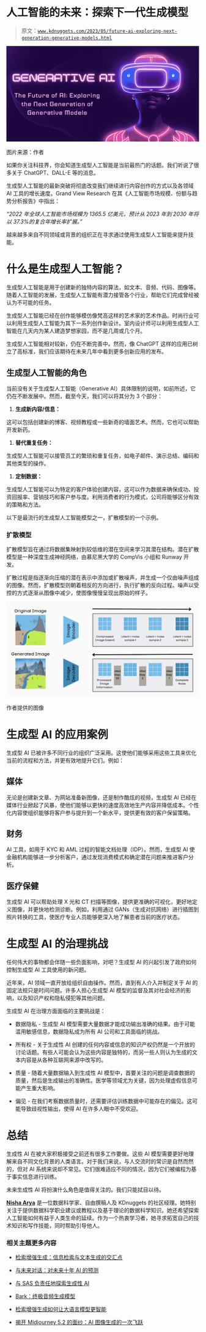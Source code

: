# 人工智能的未来：探索下一代生成模型

> 原文：[`www.kdnuggets.com/2023/05/future-ai-exploring-next-generation-generative-models.html`](https://www.kdnuggets.com/2023/05/future-ai-exploring-next-generation-generative-models.html)

![人工智能的未来：探索下一代生成模型](img/37f24a88364760b5e5bbf50ec0dcd1ff.png)

图片来源：作者

如果你关注科技界，你会知道生成型人工智能是当前最热门的话题。我们听说了很多关于 ChatGPT、DALL-E 等的消息。

生成型人工智能的最新突破将彻底改变我们继续进行内容创作的方式以及各领域 AI 工具的增长速度。Grand View Research 在其《人工智能市场规模、份额与趋势分析报告》中指出：

*“2022 年全球人工智能市场规模为 1365.5 亿美元，预计从 2023 年到 2030 年将以 37.3%的复合年增长率扩展。”*

越来越多来自不同领域或背景的组织正在寻求通过使用生成型人工智能来提升技能。

# 什么是生成型人工智能？

生成型人工智能是用于创建新的独特内容的算法，如文本、音频、代码、图像等。随着人工智能的发展，生成型人工智能有潜力接管各个行业，帮助它们完成曾经被认为不可能的任务。

生成型人工智能已经在创作能够模仿像梵高这样的艺术家的艺术作品。时尚行业可以利用生成型人工智能为其下一系列创作新设计。室内设计师可以利用生成型人工智能在几天内为某人建造梦想家园，而不是几周或几个月。

生成型人工智能相对较新，仍在不断完善中。然而，像 ChatGPT 这样的应用已树立了高标准，我们应该期待在未来几年中看到更多创新应用的发布。

## 生成型人工智能的角色

当前没有关于生成型人工智能（Generative AI）具体限制的说明，如前所述，它仍在不断发展中。然而，截至今天，我们可以将其分为 3 个部分：

1.  **生成新内容/信息：**

这可以包括创建新的博客、视频教程或一些新奇的墙面艺术。然而，它也可以帮助开发新药。

1.  **替代重复任务：**

生成型人工智能可以接管员工的繁琐和重复任务，如电子邮件、演示总结、编码和其他类型的操作。

1.  **定制数据：**

生成型人工智能可以为特定的客户体验创建内容，这可以作为数据来确保成功、投资回报率、营销技巧和客户参与度。利用消费者的行为模式，公司将能够区分有效的策略和方法。

以下是最流行的生成型人工智能模型之一，扩散模型的一个示例。

### 扩散模型

扩散模型旨在通过将数据集映射到较低维的潜在空间来学习其潜在结构。潜在扩散模型是一种深度生成神经网络，由慕尼黑大学的 CompVis 小组和 Runway 开发。

扩散过程是指逐渐向压缩的潜在表示中添加或扩散噪声，并生成一个仅由噪声组成的图像。然而，扩散模型则朝着相反的方向进行，执行扩散的反向过程。噪声以受控的方式逐渐从图像中减少，使图像慢慢呈现出原始的样子。

![AI 的未来：探索下一代生成模型](img/4e46be5356a7d7142cfac2d4069fa2f0.png)

作者提供的图像

# 生成型 AI 的应用案例

生成型 AI 已被许多不同行业的组织广泛采用。这使他们能够采用这些工具来优化当前的流程和方法，并更有效地提升它们。例如：

## 媒体

无论是创建新文章、为网站准备新图像，还是制作酷炫的视频，生成型 AI 已经在媒体行业掀起了风暴，使他们能够以更快的速度高效地生产内容并降低成本。个性化内容使组织能够将客户参与提升到一个新水平，提供更有效的客户保留策略。

## 财务

AI 工具，如用于 KYC 和 AML 过程的智能文档处理（IDP）。然而，生成型 AI 使金融机构能够进一步分析客户，通过发现消费模式和确定潜在问题来推进客户分析。

## 医疗保健

生成型 AI 可以帮助处理 X 光和 CT 扫描等图像，提供更准确的可视化，更好地定义图像，并更快地检测诊断。例如，利用通过 GANs（生成对抗网络）进行插图到照片转换的工具，使医疗专业人员能够更深入地了解患者当前的医疗状态。

# 生成型 AI 的治理挑战

任何伟大的事物都会伴随一些负面影响，对吧？生成型 AI 的兴起引发了政府如何控制生成型 AI 工具使用的新问题。

近年来，AI 领域一直开放给组织自由操作。然而，直到有人介入并制定关于 AI 的固定法规只是时间问题。许多人担心生成型 AI 模型的监督及其对社会经济的影响，以及知识产权和隐私侵犯等其他问题。

生成型 AI 在治理方面面临的主要挑战是：

+   数据隐私 - 生成型 AI 模型需要大量数据才能成功输出准确的结果。由于可能滥用敏感信息，数据隐私成为所有 AI 公司和工具面临的挑战。

+   所有权 - 关于生成性 AI 创建的任何内容或信息的知识产权仍然是一个开放的讨论话题。有些人可能会认为这些内容是独特的，而另一些人则认为生成的文本内容是从各种互联网来源中改写的。

+   质量 - 随着大量数据输入到生成性 AI 模型中，首要关注的问题是调查数据的质量，然后是生成输出的准确性。医学等领域尤为关键，因为处理虚假信息可能产生重大影响。

+   偏见 - 在我们考察数据质量时，还需要评估训练数据中可能存在的偏见。这可能导致歧视性输出，使得 AI 在许多人眼中不受欢迎。

# 总结

生成性 AI 在被大家积极接受之前还有很多工作要做。这些 AI 模型需要更好地理解来自不同文化背景的人类语言。对于我们来说，与人交流时的常识是自然而然的，但对 AI 系统来说却不常见。它们很难适应不同的情况，因为它们被编程为基于事实信息进行训练。

未来生成性 AI 将扮演什么角色是值得关注的。我们只能拭目以待。

**[Nisha Arya](https://www.linkedin.com/in/nisha-arya-ahmed/)** 是一位数据科学家、自由撰稿人及 KDnuggets 的社区经理。她特别关注于提供数据科学职业建议或教程以及基于理论的数据科学知识。她还希望探索人工智能如何有益于人类生命的延续。作为一个热衷学习者，她寻求拓宽自己的技术知识和写作技能，同时帮助引导他人。

### 相关主题更多内容

+   [检索增强生成：信息检索与文本生成的交汇点](https://www.kdnuggets.com/retrieval-augmented-generation-where-information-retrieval-meets-text-generation)

+   [与未来对话：对未来十年 AI 的预测](https://www.kdnuggets.com/2023/04/chatting-future-predictions-ai-next-decade.html)

+   [与 SAS 负责任地探索生成性 AI](https://www.kdnuggets.com/exploring-generative-ai-responsibly-with-sas)

+   [Bark：终极音频生成模型](https://www.kdnuggets.com/2023/05/bark-ultimate-audio-generation-model.html)

+   [检索增强生成如何让大语言模型更智能](https://www.kdnuggets.com/how-retrieval-augment-generation-makes-llms-smarter)

+   [揭开 Midjourney 5.2 的面纱：AI 图像生成的一次飞跃](https://www.kdnuggets.com/2023/06/unveiling-midjourney-52-leap-forward.html)
